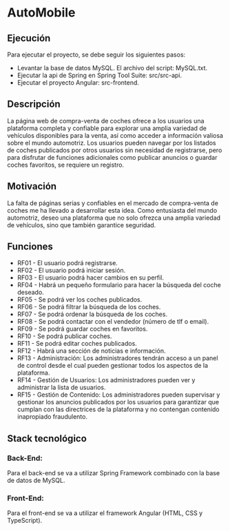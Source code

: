 # AutoMobile

## Ejecución

Para ejecutar el proyecto, se debe seguir los siguientes pasos:

- Levantar la base de datos MySQL. El archivo del script: MySQL.txt.
- Ejecutar la api de Spring en Spring Tool Suite: src/src-api.
- Ejecutar el proyecto Angular: src-frontend.

## Descripción

La página web de compra-venta de coches ofrece a los usuarios una plataforma completa y confiable para explorar una amplia variedad de vehículos disponibles para la venta, así como acceder a información valiosa sobre el mundo automotriz. Los usuarios pueden navegar por los listados de coches publicados por otros usuarios sin necesidad de registrarse, pero para disfrutar de funciones adicionales como publicar anuncios o guardar coches favoritos, se requiere un registro.

## Motivación

La falta de páginas serias y confiables en el mercado de compra-venta de coches me ha llevado a desarrollar esta idea. Como entusiasta del mundo automotriz, deseo una plataforma que no solo ofrezca una amplia variedad de vehículos, sino que también garantice seguridad.

## Funciones

- RF01 - El usuario podrá registrarse.
- RF02 - El usuario podrá iniciar sesión.
- RF03 - El usuario podrá hacer cambios en su perfil.
- RF04 - Habrá un pequeño formulario para hacer la búsqueda del coche deseado.
- RF05 - Se podrá ver los coches publicados.
- RF06 - Se podrá filtrar la búsqueda de los coches.
- RF07 - Se podrá ordenar la búsqueda de los coches.
- RF08 - Se podrá contactar con el vendedor (número de tlf o email).
- RF09 - Se podrá guardar coches en favoritos.
- RF10 - Se podrá publicar coches.
- RF11 - Se podrá editar coches publicados.
- RF12 - Habrá una sección de noticias e información.
- RF13 - Administración: Los administradores tendrán acceso a un panel de control desde el cual pueden gestionar todos los aspectos de la plataforma.
- RF14 - Gestión de Usuarios: Los administradores pueden ver y administrar la lista de usuarios.
- RF15 - Gestión de Contenido: Los administradores pueden supervisar y gestionar
  los anuncios publicados por los usuarios para garantizar que cumplan con las
  directrices de la plataforma y no contengan contenido inapropiado fraudulento.

## Stack tecnológico

### Back-End:

Para el back-end se va a utilizar Spring Framework combinado con la base de datos de MySQL.

### Front-End:

Para el front-end se va a utilizar el framework Angular (HTML, CSS y TypeScript).
